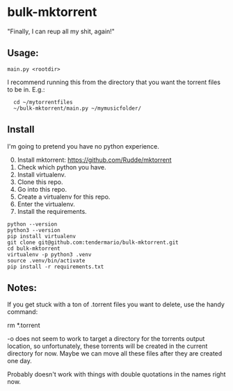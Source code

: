 # bulk-mktorrent

"Finally, I can reup all my shit, again!"

## Usage:
    main.py <rootdir>

I recommend running this from the directory that you want the torrent files
to be in. E.g.:

```
  cd ~/mytorrentfiles
  ~/bulk-mktorrent/main.py ~/mymusicfolder/
```

## Install

I'm going to pretend you have no python experience.

0. Install mktorrent: https://github.com/Rudde/mktorrent
1. Check which python you have.
2. Install virtualenv.
3. Clone this repo.
4. Go into this repo.
5. Create a virtualenv for this repo.
6. Enter the virtualenv.
7. Install the requirements.

```
python --version
python3 --version
pip install virtualenv
git clone git@github.com:tendermario/bulk-mktorrent.git
cd bulk-mktorrent
virtualenv -p python3 .venv
source .venv/bin/activate
pip install -r requirements.txt
```

## Notes:

If you get stuck with a ton of .torrent files you want to delete, use the
handy command:

  rm *.torrent

-o does not seem to work to target a directory for the torrents output
location, so unfortunately, these torrents will be created in the current
directory for now. Maybe we can move all these files after they are created
one day.

Probably doesn't work with things with double quotations in the names right now.
